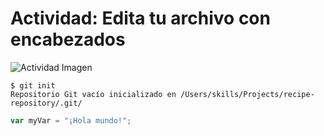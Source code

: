 # Actividad: Edita tu archivo con encabezados

![Actividad Imagen](https://octodex.github.com/images/yaktocat.png)

``` 
$ git init 
Repositorio Git vacío inicializado en /Users/skills/Projects/recipe-repository/.git/
```
``` javascript 
var myVar = "¡Hola mundo!"; 
```
